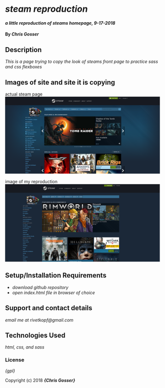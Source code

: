 # _steam reproduction_

#### _a little reproduction of steams homepage, 9-17-2018_

#### By _**Chris Gosser**_

## Description

_This is a page trying to copy the look of steams front page to practice sass and css flexboxes_

## Images of site and site it is copying
actual steam page
![image of actual steam page](img/Steam.png)

image of my reproduction
![image of reproduction](img/reproduction.png)

## Setup/Installation Requirements

* _download github repository_
* _open index.html file in browser of choice_


## Support and contact details

_email me at rivetkopf@gmail.com_

## Technologies Used

_html, css, and sass_

### License

*{gpl}*

Copyright (c) 2018 **_{Chris Gosser}_**
